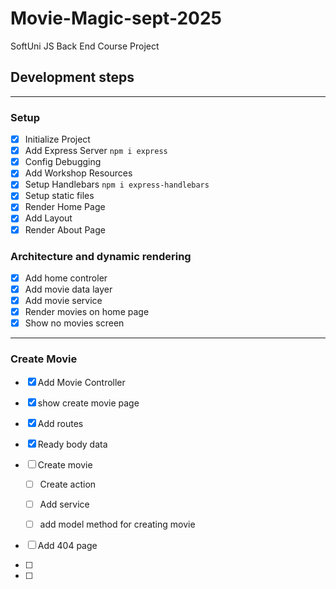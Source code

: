 # Movie-Magic-sept-2025
SoftUni JS Back End Course Project
## Development steps
___
### Setup
- [x] Initialize Project
- [x] Add Express Server `npm i express`
- [x] Config Debugging
- [x] Add Workshop Resources
- [x] Setup Handlebars `npm i express-handlebars`
- [x] Setup static files
- [x] Render Home Page
- [x] Add Layout
- [x] Render About Page
### Architecture and dynamic rendering
- [x] Add home controler
- [x] Add movie data layer
- [x] Add movie service
- [x] Render movies on home page
- [x] Show no movies screen
---
### Create Movie
- [x] Add Movie Controller
- [x] show create movie page
- [x] Add routes
- [x] Ready body data
- [ ] Create movie
  - [ ] Create action 
  - [ ] Add service
  - [ ] add model method for creating movie


- [ ] Add 404 page
- [ ] 





- [ ] 
